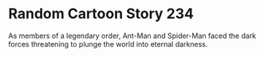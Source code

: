# Random Cartoon Story 234

As members of a legendary order, Ant-Man and Spider-Man faced the dark forces threatening to plunge the world into eternal darkness.
